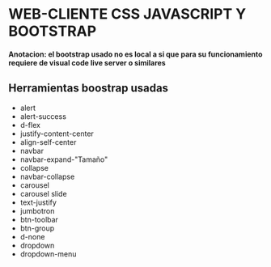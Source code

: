 # WEB-CLIENTE CSS JAVASCRIPT Y BOOTSTRAP
#### Anotacion: el bootstrap usado no es local a si que para su funcionamiento requiere de visual code live server o similares
## Herramientas boostrap usadas
- alert
- alert-success
- d-flex
- justify-content-center
- align-self-center
- navbar
- navbar-expand-"Tamaño"
- collapse
- navbar-collapse
- carousel
- carousel slide
- text-justify
- jumbotron
- btn-toolbar
- btn-group
- d-none
- dropdown
- dropdown-menu

